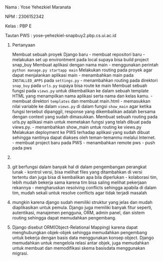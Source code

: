 Nama : Yose Yehezkiel Maranata

NPM : 2306152342

Kelas : PBP E

Tautan PWS : yose-yehezkiel-snapbuy2.pbp.cs.ui.ac.id

1. Pertanyaan

    Membuat sebuah proyek Django baru
        - membuat repositori baru
        - melakukan set up environtment pada local supaya bisa build project snap_buy 
    Membuat aplikasi dengan nama main
        - menggunakan perintah `python manage.py startapp main`
    Melakukan routing pada proyek agar dapat menjalankan aplikasi main
        - menambahkan main pada `INSTALLED_APPS` pada `settings.py`
        - menambahkan routing pada direktori `snap_buy` pada `urls.py` supaya bisa route ke main
    Membuat sebuah fungsi pada `views.py` untuk dikembalikan ke dalam sebuah template HTML yang menampilkan nama aplikasi serta nama dan kelas kamu.
        - membuat direktori `templates` dan membuat main.html 
        - memasukkan nilai variable ke dalam `views.py` di dalam fungsi `show_main` agar ketika fungsi tersebut dipanggil, response yang dikembalikan adalah bersama dengan context yang sudah dimasukkan.
    Membuat sebuah routing pada urls.py aplikasi main untuk memetakan fungsi yang telah dibuat pada views.py.
        - menambahkan show_main untuk routing ke views.py
    Melakukan deployment ke PWS terhadap aplikasi yang sudah dibuat sehingga nantinya dapat diakses oleh teman-temanmu melalui Internet.
        - membuat project baru pada PWS
        - menambahkan remote pws 
        - push pada pws
2. 

3. 
    git berfungsi dalam banyak hal di dalam pengembangan perangkat lunak
        - kontrol versi, bisa melihat files yang ditambahkan di versi tertentu dan juga bisa di kembalikan apa bila diperlukan
        - kolaborasi tim, lebih mudah bekerja sama karena tim bisa saling melihat pekerjaan rekannya
        - mengharuskan resolving conflicts sehingga apabila di dalam tim, mudah sekali untuk resolve conflicts agar tidak terjadi masalah
4. 
    mungkin karena django sudah memiliki struktur yang jelas dan mudah diaplikasikan untuk pemula. Django juga memiliki banyak fitur seperti, autentikasi, manajemen pengguna, ORM, admin panel, dan sistem routing sehingga dapat memudahkan pengembang.  
5. 
    Django disebut ORM(Object-Relational Mapping) karena dapat menghubungkan objek-objek sehingga memudahkan pengembang untuk bekerja dengan basis data menggunakan konsep object. Django memudahkan untuk mengelola relasi antar objek, juga memudahkan untuk membuat dan memodifikasi skema basisdata menggunakan migrasi.
